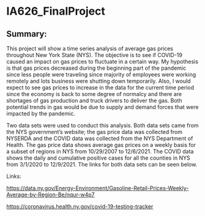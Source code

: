 # IA626_FinalProject

 ## Summary:

 This project will show a time series analysis of average gas prices throughout New York State (NYS). The objective is to see if COVID-19 caused an impact on gas prices to fluctuate in a certain way. My hypothesis is that gas prices decreased during the beginning part of the pandemic since less people were traveling since majority of employees were working remotely and lots business were shutting down temporarily. Also, I would expect to see gas prices to increase in the data for the current time period since the economy is back to some degree of normalcy and there are shortages of gas production and truck drivers to deliver the gas. Both potential trends in gas would be due to supply and demand forces that were impacted by the pandemic. 

Two data sets were used to conduct this analysis. Both data sets came from the NYS government’s website; the gas price data was collected from NYSERDA and the COVID data was collected from the NYS Department of Health. The gas price data shows average gas prices on a weekly basis for a subset of regions in NYS from 10/29/2007 to 12/6/2021. The COVID data shows the daily and cumulative positive cases for all the counties in NYS from 3/1/2020 to 12/9/2021. The links for both data sets can be seen below.  

Links:

https://data.ny.gov/Energy-Environment/Gasoline-Retail-Prices-Weekly-Average-by-Region-Be/nqur-w4p7

https://coronavirus.health.ny.gov/covid-19-testing-tracker
